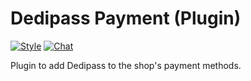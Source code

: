 # Dedipass Payment (Plugin)

[![Style](https://github.styleci.io/repos/237846477/shield)](https://github.styleci.io/repos/237846477)
[![Chat](https://img.shields.io/discord/625774284823986183?color=7289da&label=Discord&logo=discord&logoColor=fff&style=flat-square)](https://azuriom.com/discord)

Plugin to add Dedipass to the shop's payment methods.
